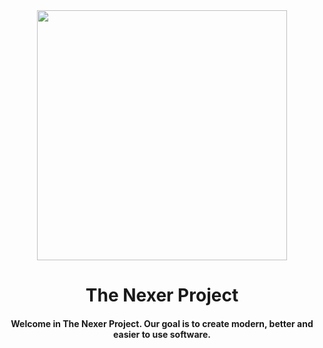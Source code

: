 <div align="center">
    <img height=400px src="/Profile%20Readme%20File%20Assets/The%20Nexer%20Project%20Logo%20Banner%20With%20Shadow%20and%20Rounded%20Corners%20-%202690x1570.png">
    <h1>The Nexer Project</h1>
    <h4>Welcome in The Nexer Project. Our goal is to create modern, better and easier to use software.</h4>
</div>
